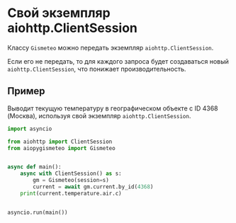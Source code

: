 # Свой экземпляр aiohttp.ClientSession

Классу `Gismeteo` можно передать экземпляр `aiohttp.ClientSession`.

Если его не передать, то для каждого запроса будет создаваться новый `aiohttp.ClientSession`, что понижает производительность.

## Пример

Выводит текущую температуру в географическом объекте с ID 4368 (Москва), используя свой экземпляр `aiohttp.ClientSession`.

```python
import asyncio

from aiohttp import ClientSession
from aiopygismeteo import Gismeteo


async def main():
    async with ClientSession() as s:
        gm = Gismeteo(session=s)
        current = await gm.current.by_id(4368)
    print(current.temperature.air.c)


asyncio.run(main())
```
